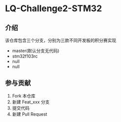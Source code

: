 # LQ-Challenge2-STM32

## 介绍

该仓库包含三个分支，分别为三款不同开发板的积分赛实现

- master(默认分支无代码)
- stm32f103rc
- null
- null

## 参与贡献

1. Fork 本仓库
2. 新建 Feat_xxx 分支
3. 提交代码
4. 新建 Pull Request
